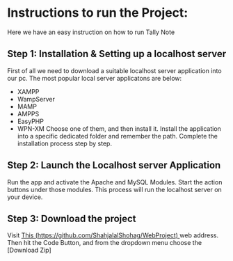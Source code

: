 # Instructions to run the Project: 
Here we have an easy instruction on how to run Tally Note

## Step 1: Installation & Setting up a localhost server
First of all we need to download a suitable localhost server application into our pc. The most popular local server applicatons are below:
- XAMPP 
- WampServer
- MAMP
- AMPPS
- EasyPHP 
- WPN-XM
Choose one of them, and then install it. Install the application into a specific dedicated folder and remember the path. Complete the installation process step by step. 

## Step 2: Launch the Localhost server Application
Run the app and activate the Apache and MySQL Modules. Start the action buttons under those modules. This process will run the localhost server on your device.

## Step 3: Download the project
Visit [This (https://github.com/ShahjalalShohag/WebProject) ](https://github.com/ShahjalalShohag/WebProject) web address. Then hit the Code Button, and from the dropdown menu choose the [Download Zip]
